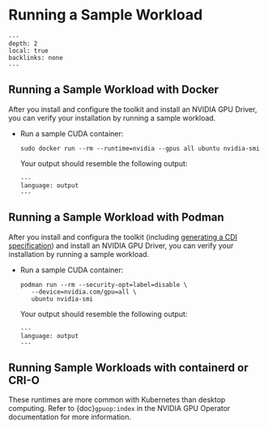 # Running a Sample Workload

```{contents}
---
depth: 2
local: true
backlinks: none
---
```

## Running a Sample Workload with Docker

After you install and configure the toolkit and install an NVIDIA GPU Driver,
you can verify your installation by running a sample workload.

- Run a sample CUDA container:

   ```console
   sudo docker run --rm --runtime=nvidia --gpus all ubuntu nvidia-smi
   ```

   Your output should resemble the following output:

   ```{literalinclude} ./output/nvidia-smi.txt
   ---
   language: output
   ---
   ```

## Running a Sample Workload with Podman

After you install and configura the toolkit (including [generating a CDI specification](cdi-support.md)) and install an NVIDIA GPU Driver,
you can verify your installation by running a sample workload.

- Run a sample CUDA container:

   ```console
   podman run --rm --security-opt=label=disable \
      --device=nvidia.com/gpu=all \
      ubuntu nvidia-smi
   ```

   Your output should resemble the following output:

   ```{literalinclude} ./output/nvidia-smi.txt
   ---
   language: output
   ---
   ```

## Running Sample Workloads with containerd or CRI-O

These runtimes are more common with Kubernetes than desktop computing.
Refer to {doc}`gpuop:index` in the NVIDIA GPU Operator documentation for more information.